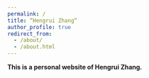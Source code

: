 ```yaml
---
permalink: /
title: “Hengrui Zhang“
author_profile: true
redirect_from: 
  - /about/
  - /about.html
---
```

**This is a personal website of Hengrui Zhang.**
